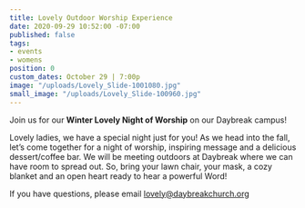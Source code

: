 ```yaml
---
title: Lovely Outdoor Worship Experience
date: 2020-09-29 10:52:00 -07:00
published: false
tags:
- events
- womens
position: 0
custom_dates: October 29 | 7:00p
image: "/uploads/Lovely_Slide-1001080.jpg"
small_image: "/uploads/Lovely_Slide-100960.jpg"
---
```


Join us for our **Winter Lovely Night of Worship** on our Daybreak campus!  

Lovely ladies, we have a special night just for you!  As we head into the fall, let’s come together for a night of worship, inspiring message and a delicious dessert/coffee bar.  We will be meeting outdoors at Daybreak where we can have room to spread out. So, bring your lawn chair, your mask, a cozy blanket and an open heart ready to hear a powerful Word! 


If you have questions, please email lovely@daybreakchurch.org
